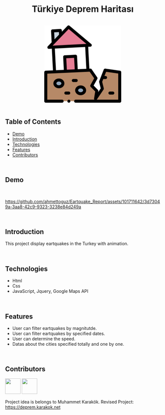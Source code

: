 <h1 align="center">Türkiye Deprem Haritası</h1> 

<br>

<div align="center">
    <img width=250 src="/assets/img/icon/favicon.png">
</div>

<br/>

## Table of Contents

- [Demo](#demo)
- [Introduction](#introduction)
- [Technologies](#technologies)
- [Features](#features)
- [Contributors](#contributors)

<br/>

## Demo

<br/>

https://github.com/ahmettoguz/Eartquake_Report/assets/101711642/3d73049a-3aa8-42c9-9323-3238e84d249a

<br/>

## Introduction
This project display eartquakes in the Turkey with animation.

<br/>

## Technologies

* Html
* Css
* JavaScript, Jquery, Google Maps API

<br/>

## Features

* User can filter eartquakes by magnitutde.
* User can filter eartquakes by specified dates.
* User can determine the speed.
* Datas about the cities specified totally and one by one.

<br/>

## Contributors

<a href="https://github.com/ahmettoguz" target="_blank"><img width=50 height=50 src="https://avatars.githubusercontent.com/u/101711642?v=4"></a> <a href="https://github.com/ngVella" target="_blank"><img width=50 height=50 src="https://avatars.githubusercontent.com/u/75096972?v=4"></a>

Project idea is belongs to Muhammet Karakök.
Revised Project: https://deprem.karakok.net


